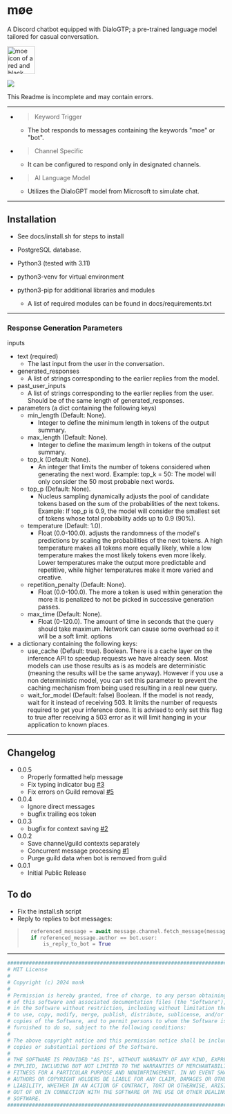 # møe

A Discord chatbot equipped with DialoGTP; a pre-trained language model tailored for casual conversation.

<img decoding="async" loading="lazy" alt="moe icon of a red and black checkered diamond" src="https://raw.githubusercontent.com/monk-afk/moe/main/images/moe_bot/rgb_32b_floatpt/squareone_moe_icon_1280px.png" width="64"/>

[![](https://dcbadge.limes.pink/api/server/CFBC8juT8c)](https://discord.gg/CFBC8juT8c)

This Readme is incomplete and may contain errors.

___

- > Keyword Trigger
  - The bot responds to messages containing the keywords "moe" or "bot".
- > Channel Specific
  - It can be configured to respond only in designated channels.
- > AI Language Model
  - Utilizes the DialoGPT model from Microsoft to simulate chat.

___

## Installation

- See docs/install.sh for steps to install

- PostgreSQL database.
- Python3 (tested with 3.11)
- python3-venv for virtual environment
- python3-pip for additional libraries and modules
  - A list of required modules can be found in docs/requirements.txt

___

### Response Generation Parameters

inputs
  - text (required)
    - The last input from the user in the conversation.
  - generated_responses
    - A list of strings corresponding to the earlier replies from the model.
  - past_user_inputs
    - A list of strings corresponding to the earlier replies from the user. Should be of the same length of generated_responses.
  - parameters (a dict containing the following keys)
    - min_length (Default: None).
      - Integer to define the minimum length in tokens of the output summary.
    - max_length (Default: None).
      - Integer to define the maximum length in tokens of the output summary.
    - top_k (Default: None).
      - An integer that limits the number of tokens considered when generating the next word. Example: top_k = 50: The model will only consider the 50 most probable next words.
    - top_p (Default: None).
      - Nucleus sampling dynamically adjusts the pool of candidate tokens based on the sum of the probabilities of the next tokens. Example: If top_p is 0.9, the model will consider the smallest set of tokens whose total probability adds up to 0.9 (90%).
    - temperature (Default: 1.0).
      - Float (0.0-100.0). adjusts the randomness of the model's predictions by scaling the probabilities of the next tokens. A high temperature makes all tokens more equally likely, while a low temperature makes the most likely tokens even more likely. Lower temperatures make the output more predictable and repetitive, while higher temperatures make it more varied and creative.
    - repetition_penalty (Default: None).
      - Float (0.0-100.0). The more a token is used within generation the more it is penalized to not be picked in successive generation passes.
    - max_time (Default: None).
      - Float (0-120.0). The amount of time in seconds that the query should take maximum. Network can cause some overhead so it will be a soft limit.
options
  - a dictionary containing the following keys:
    - use_cache (Default: true). Boolean. There is a cache layer on the inference API to speedup requests we have already seen. Most models can use those results as is as models are deterministic (meaning the results will be the same anyway). However if you use a non deterministic model, you can set this parameter to prevent the caching mechanism from being used resulting in a real new query.
    - wait_for_model (Default: false) Boolean. If the model is not ready, wait for it instead of receiving 503. It limits the number of requests required to get your inference done. It is advised to only set this flag to true after receiving a 503 error as it will limit hanging in your application to known places.

___

## Changelog

- 0.0.5
  - Properly formatted help message
  - Fix typing indicator bug [#3](https://github.com/monk-afk/moe/issues/3)
  - Fix errors on Guild removal [#5](https://github.com/monk-afk/moe/issues/5)
- 0.0.4
  - Ignore direct messages
  - bugfix trailing eos token
- 0.0.3
  - bugfix for context saving [#2](https://github.com/monk-afk/moe/issues/2)
- 0.0.2
  - Save channel/guild contexts separately
  - Concurrent message processing [#1](https://github.com/monk-afk/moe/issues/1)
  - Purge guild data when bot is removed from guild
- 0.0.1
  - Initial Public Release

## To do

 - Fix the install.sh script
 - Reply to replies to bot messages:
> ```py
>   referenced_message = await message.channel.fetch_message(message.reference.message_id)
>   if referenced_message.author == bot.user:
>       is_reply_to_bot = True
> ```
___

```py
####################################################################################
# MIT License                                                                      #
#                                                                                  #
# Copyright (c) 2024 monk                                                          #
#                                                                                  #
# Permission is hereby granted, free of charge, to any person obtaining a copy     #
# of this software and associated documentation files (the "Software"), to deal    #
# in the Software without restriction, including without limitation the rights     #
# to use, copy, modify, merge, publish, distribute, sublicense, and/or sell        #
# copies of the Software, and to permit persons to whom the Software is            #
# furnished to do so, subject to the following conditions:                         #
#                                                                                  #
# The above copyright notice and this permission notice shall be included in all   #
# copies or substantial portions of the Software.                                  #
#                                                                                  #
# THE SOFTWARE IS PROVIDED "AS IS", WITHOUT WARRANTY OF ANY KIND, EXPRESS OR       #
# IMPLIED, INCLUDING BUT NOT LIMITED TO THE WARRANTIES OF MERCHANTABILITY,         #
# FITNESS FOR A PARTICULAR PURPOSE AND NONINFRINGEMENT. IN NO EVENT SHALL THE      #
# AUTHORS OR COPYRIGHT HOLDERS BE LIABLE FOR ANY CLAIM, DAMAGES OR OTHER           #
# LIABILITY, WHETHER IN AN ACTION OF CONTRACT, TORT OR OTHERWISE, ARISING FROM,    #
# OUT OF OR IN CONNECTION WITH THE SOFTWARE OR THE USE OR OTHER DEALINGS IN THE    #
# SOFTWARE.                                                                        #
####################################################################################
```